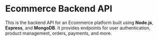 # Ecommerce Backend API

This is the backend API for an Ecommerce platform built using **Node.js**, **Express**, and **MongoDB**. It provides endpoints for user authentication, product management, orders, payments, and more.
